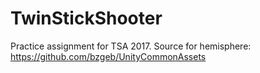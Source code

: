 # TwinStickShooter
Practice assignment for TSA 2017. 
Source for hemisphere: https://github.com/bzgeb/UnityCommonAssets
